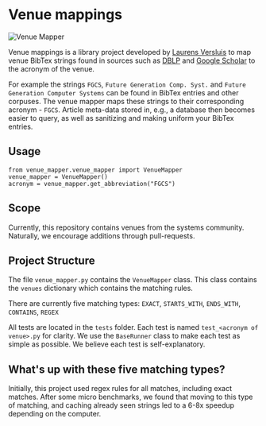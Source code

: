 # Venue mappings
![Venue Mapper](https://github.com/atlarge-research/venue_mappings/workflows/Venue%20Mapper/badge.svg)

Venue mappings is a library project developed by [Laurens Versluis](https://github.com/lfdversluis/) to map venue BibTex strings found in sources such as [DBLP](dblp.uni-trier.de/) and [Google Scholar](scholar.google.com/) to the acronym of the venue.

For example the strings `FGCS`, `Future Generation Comp. Syst.` and `Future Generation Computer Systems` can be found in BibTex entries and other corpuses. The venue mapper maps these strings to their corresponding acronym -  `FGCS`.
Article meta-data stored in, e.g., a database then becomes easier to query, as well as sanitizing and making uniform your BibTex entries.  

## Usage
```
from venue_mapper.venue_mapper import VenueMapper
venue_mapper = VenueMapper()
acronym = venue_mapper.get_abbreviation("FGCS")
```

## Scope
Currently, this repository contains venues from the systems community.
Naturally, we encourage additions through pull-requests.

## Project Structure
The file `venue_mapper.py` contains the `VenueMapper` class.
This class contains the `venues` dictionary which contains the matching rules.

There are currently five matching types: `EXACT`, `STARTS_WITH`, `ENDS_WITH`, `CONTAINS`, `REGEX`

All tests are located in the `tests` folder. Each test is named `test_<acronym of venue>.py` for clarity.
We use the `BaseRunner` class to make each test as simple as possible. We believe each test is self-explanatory.

## What's up with these five matching types?
Initially, this project used regex rules for all matches, including exact matches.
After some micro benchmarks, we found that moving to this type of matching, and caching already seen strings led to a 6-8x speedup depending on the computer.
